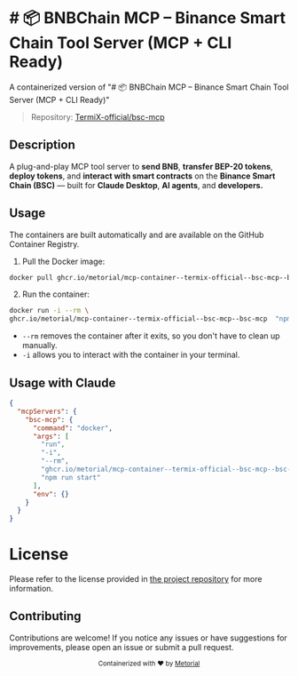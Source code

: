 
# # 📦 BNBChain MCP – Binance Smart Chain Tool Server (MCP + CLI Ready)

A containerized version of "# 📦 BNBChain MCP – Binance Smart Chain Tool Server (MCP + CLI Ready)"

> Repository: [TermiX-official/bsc-mcp](https://github.com/TermiX-official/bsc-mcp)

## Description

A plug-and-play MCP tool server to **send BNB**, **transfer BEP-20 tokens**, **deploy tokens**, and **interact with smart contracts** on the **Binance Smart Chain (BSC)** — built for **Claude Desktop**, **AI agents**, and **developers.**


## Usage

The containers are built automatically and are available on the GitHub Container Registry.

1. Pull the Docker image:

```bash
docker pull ghcr.io/metorial/mcp-container--termix-official--bsc-mcp--bsc-mcp
```

2. Run the container:

```bash
docker run -i --rm \ 
ghcr.io/metorial/mcp-container--termix-official--bsc-mcp--bsc-mcp  "npm run start"
```

- `--rm` removes the container after it exits, so you don't have to clean up manually.
- `-i` allows you to interact with the container in your terminal.




## Usage with Claude

```json
{
  "mcpServers": {
    "bsc-mcp": {
      "command": "docker",
      "args": [
        "run",
        "-i",
        "--rm",
        "ghcr.io/metorial/mcp-container--termix-official--bsc-mcp--bsc-mcp",
        "npm run start"
      ],
      "env": {}
    }
  }
}
```

# License

Please refer to the license provided in [the project repository](https://github.com/TermiX-official/bsc-mcp) for more information.

## Contributing

Contributions are welcome! If you notice any issues or have suggestions for improvements, please open an issue or submit a pull request.

<div align="center">
  <sub>Containerized with ❤️ by <a href="https://metorial.com">Metorial</a></sub>
</div>
  